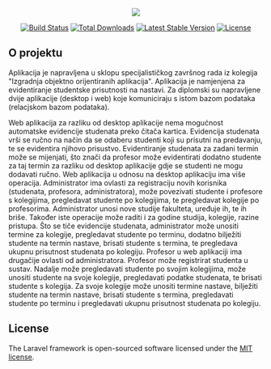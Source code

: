<p align="center"><img src="https://laravel.com/assets/img/components/logo-laravel.svg"></p>

<p align="center">
<a href="https://travis-ci.org/laravel/framework"><img src="https://travis-ci.org/laravel/framework.svg" alt="Build Status"></a>
<a href="https://packagist.org/packages/laravel/framework"><img src="https://poser.pugx.org/laravel/framework/d/total.svg" alt="Total Downloads"></a>
<a href="https://packagist.org/packages/laravel/framework"><img src="https://poser.pugx.org/laravel/framework/v/stable.svg" alt="Latest Stable Version"></a>
<a href="https://packagist.org/packages/laravel/framework"><img src="https://poser.pugx.org/laravel/framework/license.svg" alt="License"></a>
</p>

## O projektu

Aplikacija je napravljena u sklopu specijalističkog završnog rada iz kolegija "Izgradnja objektno orijentiranih aplikacija". Aplikacija je namjenjena za evidentiranje studentske prisutnosti na nastavi. Za diplomski su napravljene dvije aplikacije (desktop i web) koje komuniciraju s istom bazom podataka (relacjskom bazom podataka). 

Web aplikacija za razliku od desktop aplikacije nema mogućnost automatske evidencije studenata preko čitača kartica. Evidencija studenata vrši se ručno na način da se odaberu studenti koji su prisutni na predavanju, te se evidentira njihovo prisustvo. Evidentiranje studenata za zadani termin može se mijenjati, što znači da profesor može evidentirati dodatno studente za taj termin za razliku od desktop aplikacije gdje se studenti ne mogu dodavati ručno. Web aplikacija u odnosu na desktop aplikaciju ima više operacija. Administrator ima ovlasti za registraciju novih korisnika (studenata, profesora, administratora), može povezivati studente i profesore s kolegijima, pregledavat studente po kolegijima, te pregledavat kolegije po profesorima. Administrator unosi nove studije fakulteta, uređuje ih, te ih briše. Također iste operacije može raditi i za godine studija, kolegije, razine pristupa. Što se tiče evidencije studenata, administrator može unositi termine za kolegije, pregledavat studente po terminu, dodatno bilježiti studente na termin nastave, brisati studente s termina, te pregledava ukupnu prisutnost studenata po kolegiju.
Profesor u web aplikaciji ima drugačije ovlasti od administratora. Profesor može registrirat studenta u sustav. Nadalje može pregledavati studente po svojim kolegijima, može unositi studente na svoje kolegije, pregledavati podatke studenata, te brisati studente s kolegija. Za svoje kolegije može unositi termine nastave, bilježiti studente na termin nastave, brisati studente s termina, pregledavati studente po terminu i pregledavati ukupnu prisutnost studenata po kolegiju.


## License

The Laravel framework is open-sourced software licensed under the [MIT license](http://opensource.org/licenses/MIT).

